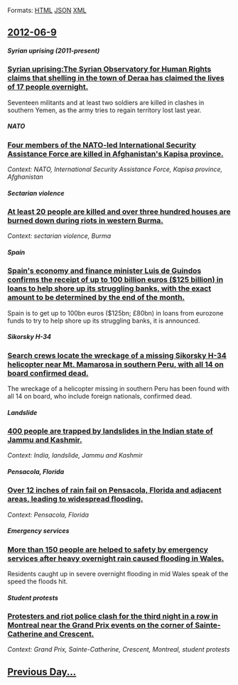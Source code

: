 
Formats: [HTML](2012/06/9/index.html)  [JSON](2012/06/9/index.json)  [XML](2012/06/9/index.xml)  

## [2012-06-9](/news/2012/06/9/index.md)

##### Syrian uprising (2011-present)
### [Syrian uprising:The Syrian Observatory for Human Rights claims that shelling in the town of Deraa has claimed the lives of 17 people overnight. ](/news/2012/06/9/syrian-uprising-the-syrian-observatory-for-human-rights-claims-that-shelling-in-the-town-of-deraa-has-claimed-the-lives-of-17-people-overnig.md)
Seventeen militants and at least two soldiers are killed in clashes in southern Yemen, as the army tries to regain territory lost last year.

##### NATO
### [Four members of the NATO-led International Security Assistance Force are killed in Afghanistan's Kapisa province. ](/news/2012/06/9/four-members-of-the-nato-led-international-security-assistance-force-are-killed-in-afghanistan-s-kapisa-province.md)
_Context: NATO, International Security Assistance Force, Kapisa province, Afghanistan_

##### Sectarian violence
### [At least 20 people are killed and over three hundred houses are burned down during riots in western Burma. ](/news/2012/06/9/at-least-20-people-are-killed-and-over-three-hundred-houses-are-burned-down-during-riots-in-western-burma.md)
_Context: sectarian violence, Burma_

##### Spain
### [Spain's economy and finance minister Luis de Guindos confirms the receipt of up to 100 billion euros ($125 billion) in loans to help shore up its struggling banks, with the exact amount to be determined by the end of the month. ](/news/2012/06/9/spain-s-economy-and-finance-minister-luis-de-guindos-confirms-the-receipt-of-up-to-100-billion-euros-125-billion-in-loans-to-help-shore-u.md)
Spain is to get up to 100bn euros ($125bn; £80bn) in loans from eurozone funds to try to help shore up its struggling banks, it is announced.

##### Sikorsky H-34
### [Search crews locate the wreckage of a missing Sikorsky H-34 helicopter near Mt. Mamarosa in southern Peru, with all 14 on board confirmed dead. ](/news/2012/06/9/search-crews-locate-the-wreckage-of-a-missing-sikorsky-h-34-helicopter-near-mt-mamarosa-in-southern-peru-with-all-14-on-board-confirmed-de.md)
The wreckage of a helicopter missing in southern Peru has been found with all 14 on board, who include foreign nationals, confirmed dead.

##### Landslide
### [400 people are trapped by landslides in the Indian state of Jammu and Kashmir. ](/news/2012/06/9/400-people-are-trapped-by-landslides-in-the-indian-state-of-jammu-and-kashmir.md)
_Context: India, landslide, Jammu and Kashmir_

##### Pensacola, Florida
### [Over 12 inches of rain fail on Pensacola, Florida and adjacent areas, leading to widespread flooding. ](/news/2012/06/9/over-12-inches-of-rain-fail-on-pensacola-florida-and-adjacent-areas-leading-to-widespread-flooding.md)
_Context: Pensacola, Florida_

##### Emergency services
### [More than 150 people are helped to safety by emergency services after heavy overnight rain caused flooding in Wales. ](/news/2012/06/9/more-than-150-people-are-helped-to-safety-by-emergency-services-after-heavy-overnight-rain-caused-flooding-in-wales.md)
Residents caught up in severe overnight flooding in mid Wales speak of the speed the floods hit.

##### Student protests
### [Protesters and riot police clash for the third night in a row in Montreal near the Grand Prix events on the corner of Sainte-Catherine and Crescent. ](/news/2012/06/9/protesters-and-riot-police-clash-for-the-third-night-in-a-row-in-montreal-near-the-grand-prix-events-on-the-corner-of-sainte-catherine-and-c.md)
_Context: Grand Prix, Sainte-Catherine, Crescent, Montreal, student protests_

## [Previous Day...](/news/2012/06/8/index.md)

